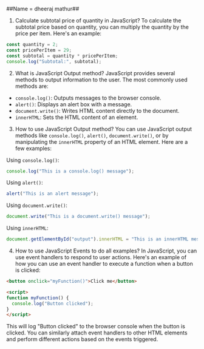 ##Name = dheeraj mathur##

1. Calculate subtotal price of quantity in JavaScript?
To calculate the subtotal price based on quantity, you can multiply the quantity by the price per item. Here's an example:

```javascript
const quantity = 2;
const pricePerItem = 29;
const subtotal = quantity * pricePerItem;
console.log("Subtotal:", subtotal);
```

2. What is JavaScript Output method?
JavaScript provides several methods to output information to the user. The most commonly used methods are:
- `console.log()`: Outputs messages to the browser console.
- `alert()`: Displays an alert box with a message.
- `document.write()`: Writes HTML content directly to the document.
- `innerHTML`: Sets the HTML content of an element.

3. How to use JavaScript Output method?
You can use JavaScript output methods like `console.log()`, `alert()`, `document.write()`, or by manipulating the `innerHTML` property of an HTML element. Here are a few examples:

Using `console.log()`:
```javascript
console.log("This is a console.log() message");
```

Using `alert()`:
```javascript
alert("This is an alert message");
```

Using `document.write()`:
```javascript
document.write("This is a document.write() message");
```

Using `innerHTML`:
```javascript
document.getElementById("output").innerHTML = "This is an innerHTML message";
```

4. How to use JavaScript Events to do all examples?
In JavaScript, you can use event handlers to respond to user actions. Here's an example of how you can use an event handler to execute a function when a button is clicked:

```html
<button onclick="myFunction()">Click me</button>

<script>
function myFunction() {
  console.log("Button clicked");
}
</script>
```

This will log "Button clicked" to the browser console when the button is clicked. You can similarly attach event handlers to other HTML elements and perform different actions based on the events triggered.

